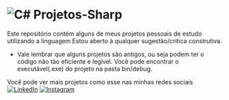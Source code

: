 # ![C#](https://img.shields.io/badge/c%23-%23239120.svg?style=for-the-badge&logo=csharp&logoColor=white) Projetos-Sharp 
Este repositório contém alguns de meus projetos pessoais de estudo utilizando a linguagem 
Estou aberto à qualquer sugestão/crítica construtiva.

- Vale lembrar que alguns projetos são antigos, ou seja podem ter o código não tão eficiente e legível.
Você pode encontrar o executável(.exe) do projeto na pasta bin/debug.

Você pode ver mais projetos como esse nas minhas redes sociais\
[![LinkedIn](https://img.shields.io/badge/linkedin-%230077B5.svg?style=for-the-badge&logo=linkedin&logoColor=white)](https://www.linkedin.com/in/daniel-william--/)
[![Instagram](https://img.shields.io/badge/Instagram-%23E4405F.svg?style=for-the-badge&logo=Instagram&logoColor=white)](https://www.instagram.com/danp.rog/)
